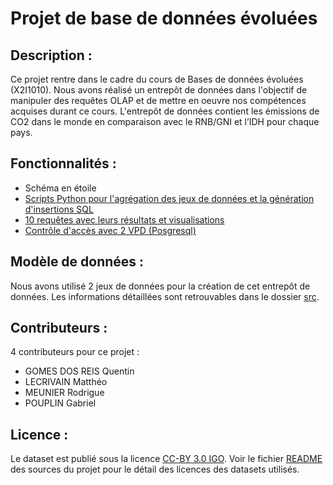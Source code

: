 # Projet de base de données évoluées

## Description :

Ce projet rentre dans le cadre du cours de Bases de données évoluées (X2I1010).
Nous avons réalisé un entrepôt de données dans l'objectif de manipuler des requêtes OLAP et de mettre en oeuvre nos compétences acquises durant ce cours. L'entrepôt de données contient les émissions de CO2 dans le monde en comparaison avec le RNB/GNI et l’IDH pour chaque pays.

## Fonctionnalités :

- Schéma en étoile
- [Scripts Python pour l'agrégation des jeux de données et la génération d'insertions SQL](scripts)
- [10 requêtes avec leurs résultats et visualisations](requests)
- [Contrôle d'accès avec 2 VPD (Posgresql)](sql_files/postgresql/SETUP_POLICIES.sql)

## Modèle de données :

Nous avons utilisé 2 jeux de données pour la création de cet entrepôt de données. Les informations détaillées sont retrouvables dans le dossier [src](src).

## Contributeurs :

4 contributeurs pour ce projet :
* GOMES DOS REIS Quentin
* LECRIVAIN Matthéo
* MEUNIER Rodrigue
* POUPLIN Gabriel

## Licence :

Le dataset est publié sous la licence [CC-BY 3.0 IGO](https://creativecommons.org/licenses/by/3.0/igo/). Voir le fichier [README](src/README.md) des sources du projet pour le détail des licences des datasets utilisés.